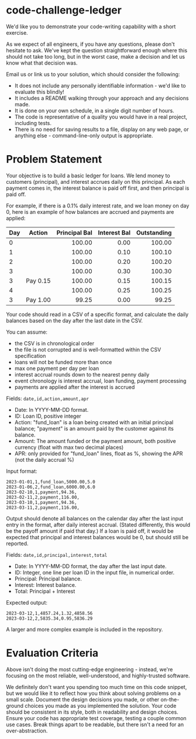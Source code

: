 # code-challenge-ledger

We'd like you to demonstrate your code-writing capability with a short exercise.

As we expect of all engineers, if you have any questions, please don't hesitate to ask. We've kept the question straightforward enough where this should not take too long, but in the worst case, make a decision and let us know what that decision was.

Email us or link us to your solution, which should consider the following:

- It does not include any personally identifiable information - we'd like to evaluate this blindly!
- It includes a README walking through your approach and any decisions made.
- It is done on your own schedule, in a single digit number of hours.
- The code is representative of a quality you would have in a real project, including tests.
- There is no need for saving results to a file, display on any web page, or anything else - command-line-only output is appropriate.

# Problem Statement

Your objective is to build a basic ledger for loans. We lend money to customers (principal), and interest accrues daily on this principal. As each payment comes in, the interest balance is paid off first, and then principal is paid off.

For example, if there is a 0.1% daily interest rate, and we loan money on day 0, here is an example of how balances are accrued and payments are applied:

| Day | Action   | Principal Bal | Interest Bal | Outstanding |
|-----|----------|--------------:|-------------:|------------:|
| 0   |          |        100.00 |         0.00 |      100.00 |
| 1   |          |        100.00 |         0.10 |      100.10 |
| 2   |          |        100.00 |         0.20 |      100.20 |
| 3   |          |        100.00 |         0.30 |      100.30 |
| 3   | Pay 0.15 |        100.00 |         0.15 |      100.15 |
| 4   |          |        100.00 |         0.25 |      100.25 |
| 3   | Pay 1.00 |         99.25 |         0.00 |       99.25 |


Your code should read in a CSV of a specific format, and calculate the daily balances based on the day after the last date in the CSV.

You can assume:
- the CSV is in chronological order
- the file is not corrupted and is well-formatted within the CSV specification
- loans will not be funded more than once
- max one payment per day per loan
- interest accrual rounds down to the nearest penny daily
- event chronology is interest accrual, loan funding, payment processing
- payments are applied after the interest is accrued

Fields:
`date,id,action,amount,apr`

- Date: In YYYY-MM-DD format.
- ID: Loan ID, positive integer
- Action: "fund_loan" is a loan being created with an initial principal balance; "payment" is an amount paid by the customer against its balance.
- Amount: The amount funded or the payment amount, both positive currency (float with max two decimal places)
- APR: only provided for "fund_loan" lines, float as %, showing the APR (not the daily accrual %)

Input format:
```
2023-01-01,1,fund_loan,5000.00,5.0
2023-01-06,2,fund_loan,6000.00,6.0
2023-02-10,1,payment,94.36,
2023-02-11,2,payment,116.00,
2023-03-10,1,payment,94.36,
2023-03-11,2,payment,116.00,
```

Output should denote all balances on the calendar day after the last input entry in the format, after daily interest accrual. (Stated differently, this would be the payoff amount if paid that day.) If a loan is paid off, it would be expected that principal and interest balances would be 0, but should still be reported.

Fields:
`date,id,principal,interest,total`

- Date: In YYYY-MM-DD format, the day after the last input date.
- ID: Integer, one line per loan ID in the input file, in numerical order.
- Principal: Principal balance.
- Interest: Interest balance.
- Total: Principal + Interest

Expected output:
```
2023-03-12,1,4857.24,1.32,4858.56
2023-03-12,2,5835.34,0.95,5836.29
```

A larger and more complex example is included in the repository.

# Evaluation Criteria

Above isn't doing the most cutting-edge engineering - instead, we're focusing on the most reliable, well-understood, and highly-trusted software.

We definitely don't want you spending too much time on this code snippet, but we would like it to reflect how you think about solving problems on a small scale. Document the design decisions you made, or other on-the-ground choices you made as you implemented the solution. Your code should be consistent in its style, both in readability and design choices. Ensure your code has appropriate test coverage, testing a couple common use cases. Break things apart to be readable, but there isn't a need for an over-abstraction.
